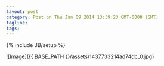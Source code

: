 ```yaml
---
layout: post
category: Post on Thu Jan 09 2014 13:39:23 GMT-0000 (GMT)
tagline: 
tags: 
---
```

{% include JB/setup %}


 ![Image]({{ BASE_PATH }}/assets/1437733214ad74dc_0.jpg)